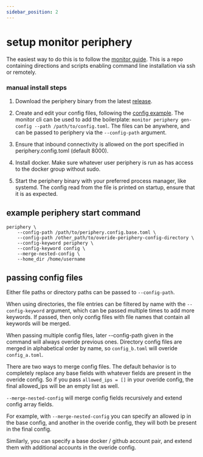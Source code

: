 ```yaml
---
sidebar_position: 2
---
```


# setup monitor periphery

The easiest way to do this is to follow the [monitor guide](https://github.com/mbecker20/monitor-guide). This is a repo containing directions and scripts enabling command line installation via ssh or remotely.

### manual install steps

 1. Download the periphery binary from the latest [release](https://github.com/mbecker20/monitor/releases).

 2. Create and edit your config files, following the [config example](https://github.com/mbecker20/monitor/blob/main/config_example/periphery.config.example.toml). The monitor cli can be used to add the boilerplate: ```monitor periphery gen-config --path /path/to/config.toml```. The files can be anywhere, and can be passed to periphery via the ```--config-path``` argument.

 3. Ensure that inbound connectivity is allowed on the port specified in periphery.config.toml (default 8000).

 4. Install docker. Make sure whatever user periphery is run as has access to the docker group without sudo.

 5. Start the periphery binary with your preferred process manager, like systemd. The config read from the file is printed on startup, ensure that it is as expected.

## example periphery start command

```
periphery \
	--config-path /path/to/periphery.config.base.toml \
	--config-path /other_path/to/overide-periphery-config-directory \
	--config-keyword periphery \
	--config-keyword config \
	--merge-nested-config \
	--home_dir /home/username
```

## passing config files

Either file paths or directory paths can be passed to ```--config-path```.

When using directories, the file entries can be filtered by name with the ```--config-keyword``` argument, which can be passed multiple times to add more keywords. If passed, then only config files with file names that contain all keywords will be merged.

When passing multiple config files, later --config-path given in the command will always overide previous ones. Directory config files are merged in alphabetical order by name, so ```config_b.toml``` will overide ```config_a.toml```.

There are two ways to merge config files. The default behavior is to completely replace any base fields with whatever fields are present in the overide config. So if you pass ```allowed_ips = []``` in your overide config, the final allowed_ips will be an empty list as well. 

```--merge-nested-config``` will merge config fields recursively and extend config array fields. 

For example, with ```--merge-nested-config``` you can specify an allowed ip in the base config, and another in the overide config, they will both be present in the final config.

Similarly, you can specify a base docker / github account pair, and extend them with additional accounts in the overide config.